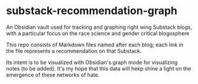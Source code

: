 # substack-recommendation-graph

An Obsidian vault used for tracking and graphing right wing Substack blogs, with a particular focus on the race science and gender critical blogosphere

This repo consists of Markdown files named after each blog; each link in the file represents a recommendation on that Substack.

Its intent is to be visualized with Obsidian's graph mode for visualizing notes (to be added). It's my hope that this data will hekp shine a light on the emergence of these networks of hate.